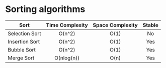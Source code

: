 # Sorting algorithms
  | Sort| Time Complexity|Space Complexity|Stable|
  | --------| :-----:| :----:| :----:|
  | Selection Sort| O(n^2)|O(1)|No|
  | Insertion Sort| O(n^2)|O(1)|Yes|
  | Bubble Sort| O(n^2)|O(1)|Yes|
  | Merge Sort | O(nlog(n))|O(n)|Yes|

